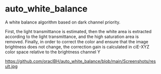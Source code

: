 # auto_white_balance
A white balance algorithm based on dark channel priority.

 First, the light transmittance is estimated, then the white area is extracted according to the light transmittance, and the high saturation area is removed. 
 Finally, in order to correct the color and ensure that the image brightness does not change, the correction gain is calculated in ciE-XYZ color space relative to the     brightness channel Y  


https://github.com/oraclBH/auto_white_balance/blob/main/Screenshots/result.jpg
